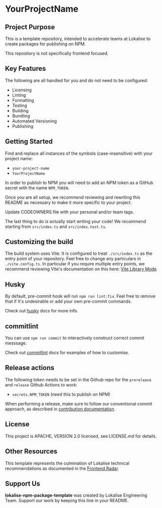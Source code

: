 # YourProjectName

## Project Purpose

This is a template repository, intended to accelerate teams at Lokalise to create packages for publishing on NPM.

This repository is not specifically frontend focused.

## Key Features

The following are all handled for you and do not need to be configured:

- Licensing
- Linting
- Formatting
- Testing
- Building
- Bundling
- Automated Versioning
- Publishing

## Getting Started

Find and replace all instances of the symbols (case-insensitive) with your project name:

- `your-project-name`
- `YourProjectName`

In order to publish to NPM you will need to add an NPM token as a GitHub secret with the name `NPM_TOKEN`.

Once you are all setup, we recommend reviewing and rewriting this README as necessary to make it more specific to your project.

Update CODEOWNERS file with your personal and/or team tags.

The last thing to do is actually start writing your code! We recommend starting from `src/index.ts` and `src/index.test.ts`.

## Customizing the build

The build system uses Vite. It is configured to treat `./src/index.ts` as the entry point of your repository. Feel free to change any particulars in `./vite.config.ts`. In particular if you require multiple entry points, we recommend reviewing Vite's documentation on this here: [Vite Library Mode](https://vitejs.dev/guide/build.html#library-mode)

## Husky

By default, pre-commit hook will run `npm run lint:fix`. Feel free to remove that if it's undesirable or add your own
pre-commit commands.

Check out [husky](https://typicode.github.io/husky) docs for more info.

## commitlint

You can use `npm run commit` to interactively construct correct commit messsage.

Check out [commitlint](https://commitlint.js.org) docs for examples of how to customise.

## Release actions

The following token needs to be set in the Github repo for the `prerelease` and `release` Github Actions to work:

- `secrets.NPM_TOKEN` (need this to publish on NPM)

When performing a release, make sure to follow our conventional commit approach, as described in [contribution documentation](https://github.com/lokalise/npm-package-template/blob/main/CONTRIBUTING.md). 

## License

This project is APACHE, VERSION 2.0 licensed, see LICENSE.md for details.

## Other Resources

This template represents the culmination of Lokalise technical recommendations as documented in the [Frontend Radar](https://lokalise.atlassian.net/l/cp/Bqkz2hC5).

## Support Us

**lokalise-npm-package-template** was created by Lokalise Engineering Team. Support our work by keeping this line in your README.
